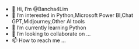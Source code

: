 - 👋 Hi, I’m @Bancha4Lim
- 👀 I’m interested in Python,Microsoft Power BI,Chat GPT,Midjourney,Other AI tools
- 🌱 I’m currently learning Python
- 💞️ I’m looking to collaborate on ...
- 📫 How to reach me ...

<!---
Bancha4Lim/Bancha4Lim is a ✨ special ✨ repository because its `README.md` (this file) appears on your GitHub profile.
You can click the Preview link to take a look at your changes.
--->

